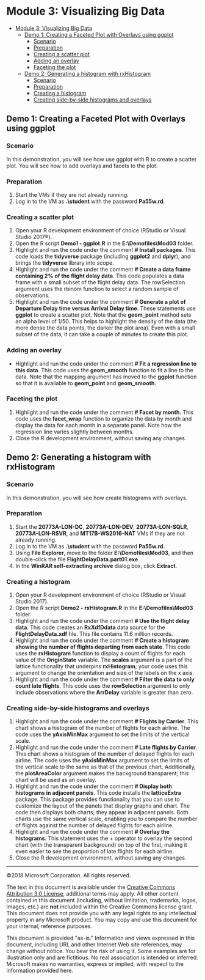 # Module 3: Visualizing Big Data

- [Module 3: Visualizing Big Data](#module-3-visualizing-big-data)
    - [Demo 1: Creating a Faceted Plot with Overlays using ggplot](#demo-1-creating-a-faceted-plot-with-overlays-using-ggplot)
        - [Scenario](#scenario)
        - [Preparation](#preparation)
        - [Creating a scatter plot](#creating-a-scatter-plot)
        - [Adding an overlay](#adding-an-overlay)
        - [Faceting the plot](#faceting-the-plot)
    - [Demo 2: Generating a histogram with rxHistogram](#demo-2-generating-a-histogram-with-rxhistogram)
        - [Scenario](#scenario)
        - [Preparation](#preparation)
        - [Creating a histogram](#creating-a-histogram)
        - [Creating side-by-side histograms and overlays](#creating-side-by-side-histograms-and-overlays)

## Demo 1: Creating a Faceted Plot with Overlays using ggplot

### Scenario

In this demonstration, you will see how use ggplot with R to create a scatter plot. You will see how to add overlays and facets to the plot.

### Preparation

1. Start the VMs if they are not already running. 
2. Log in to the  VM as **.\\student** with the password **Pa55w.rd**.

### Creating a scatter plot

1. Open your R development environment of choice (RStudio or Visual Studio 2017®).
2. Open the R script **Demo1 - ggplot.R** in the **E:\\Demofiles\\Mod03** folder.
3. Highlight and run the code under the comment **# Install packages**. This code loads the **tidyverse** package (including **ggplot2** and **dplyr**), and brings the **tidyverse** library into scope.
4. Highlight and run the code under the comment **# Create a data frame containing 2% of the flight delay data**. This code populates a data frame with a small subset of the flight delay data. The rowSelection argument uses the rbinom function to select a random sample of observations.
5. Highlight and run the code under the comment **# Generate a plot of Departure Delay time versus Arrival Delay time**. These statements use **ggplot** to create a scatter plot. Note that the **geom_point** method sets an alpha level of 1/50. This helps to highlight the density of the data (the more dense the data points, the darker the plot area). Even with a small subset of the data, it can take a couple of minutes to create this plot.

### Adding an overlay

- Highlight and run the code under the comment **# Fit a regression line to this data**. This code uses the **geom_smooth** function to fit a line to the data. Note that the mapping argument has moved to the **ggplot** function so that it is available to **geom_point** and **geom_smooth**.

### Faceting the plot

1. Highlight and run the code under the comment **# Facet by month**. This code uses the **facet_wrap** function to organize the data by month and display the data for each month in a separate panel. Note how the regression line varies slightly between months.
2. Close the R development environment, without saving any changes.

## Demo 2: Generating a histogram with rxHistogram

### Scenario

In this demonstration, you will see how create histograms with overlays.

### Preparation

1. Start the **20773A-LON-DC**, **20773A-LON-DEV**, **20773A-LON-SQLR**, **20773A-LON-RSVR**, and **MT17B-WS2016-NAT** VMs if they are not already running.
2. Log in to the  VM as **.\\student** with the password **Pa55w.rd**.
3. Using **File Explorer**, move to the folder **E:\\Demofiles\\Mod03**, and then double-click the file **FlightDelayData.part01.exe**
4. In the **WinRAR self-extracting archive** dialog box, click **Extract**.

### Creating a histogram

1. Open your R development environment of choice (RStudio or Visual Studio 2017).
2. Open the R script **Demo2 - rxHistogram.R** in the **E:\\Demofiles\\Mod03** folder.
3. Highlight and run the code under the comment **# Use the flight delay data**. This code creates an **RxXdfDdata** data source for the **FlightDelayData.xdf** file. This file contains 11.6 million records.
4. Highlight and run the code under the comment **# Create a histogram showing the number of flights departing from each state**. This code uses the **rxHistogram** function to display a count of flights for each value of the **OriginState** variable. The **scales** argument is a part of the lattice functionality that underpins **rxHistogram**; your code uses this argument to change the orientation and size of the labels on the x axis.
5. Highlight and run the code under the comment **# Filter the data to only count late flights**. This code uses the **rowSelection** argument to only include observations where the **ArrDelay** variable is greater than zero.

### Creating side-by-side histograms and overlays

1. Highlight and run the code under the comment **# Flights by Carrier**. This chart shows a histogram of the number of flights for each airline. The code uses the **yAxisMinMax** argument to set the limits of the vertical scale.
2. Highlight and run the code under the comment **# Late flights by Carrier**. This chart shows a histogram of the number of delayed flights for each airline. The code uses the **yAxisMinMax** argument to set the limits of the vertical scale to the same as that of the previous chart. Additionally, the **plotAreaColor** argument makes the background transparent; this chart will be used as an overlay.
3. Highlight and run the code under the comment **# Display both histograms in adjacent panels**. This code installs the **latticeExtra** package. This package provides functionality that you can use to customize the layout of the panels that display graphs and chart. The code then displays both charts; they appear in adjacent panels. Both charts use the same vertical scale, enabling you to compare the number of flights against the number of delayed flights for each airline.
4. Highlight and run the code under the comment **# Overlay the histograms**. This statement uses the + operator to overlay the second chart (with the transparent background) on top of the first, making it even easier to see the proportion of late flights for each airline.
5. Close the R development environment, without saving any changes.

---

©2018 Microsoft Corporation. All rights reserved.

The text in this document is available under the [Creative Commons Attribution 3.0 License](https://creativecommons.org/licenses/by/3.0/legalcode), additional terms may apply. All other content contained in this document (including, without limitation, trademarks, logos, images, etc.) are **not** included within the Creative Commons license grant. This document does not provide you with any legal rights to any intellectual property in any Microsoft product. You may copy and use this document for your internal, reference purposes.

This document is provided "as-is." Information and views expressed in this document, including URL and other Internet Web site references, may change without notice. You bear the risk of using it. Some examples are for illustration only and are fictitious. No real association is intended or inferred. Microsoft makes no warranties, express or implied, with respect to the information provided here.
